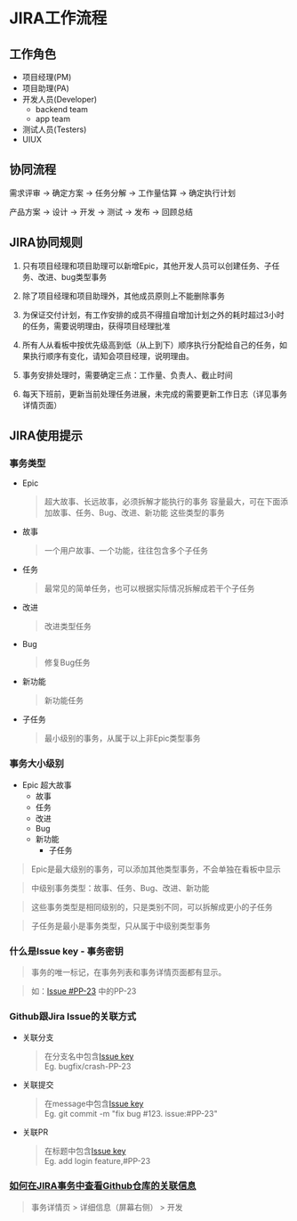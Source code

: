 # JIRA工作流程

## 工作角色

- 项目经理(PM)
- 项目助理(PA)
- 开发人员(Developer)
  - backend team
  - app team
- 测试人员(Testers)
- UIUX

## 协同流程

需求评审 -> 确定方案 -> 任务分解 -> 工作量估算 -> 确定执行计划

产品方案 -> 设计 -> 开发 -> 测试 -> 发布 -> 回顾总结

## JIRA协同规则

1. 只有项目经理和项目助理可以新增Epic，其他开发人员可以创建任务、子任务、改进、bug类型事务

2. 除了项目经理和项目助理外，其他成员原则上不能删除事务

3. 为保证交付计划，有工作安排的成员不得擅自增加计划之外的耗时超过3小时的任务，需要说明理由，获得项目经理批准

4. 所有人从看板中按优先级高到低（从上到下）顺序执行分配给自己的任务，如果执行顺序有变化，请知会项目经理，说明理由。

5. 事务安排处理时，需要确定三点：工作量、负责人、截止时间

6. 每天下班前，更新当前处理任务进展，未完成的需要更新工作日志（详见事务详情页面）

## JIRA使用提示

### 事务类型

- Epic  
    >超大故事、长远故事，必须拆解才能执行的事务
    >容量最大，可在下面添加故事、任务、Bug、改进、新功能 这些类型的事务
- 故事
  > 一个用户故事、一个功能，往往包含多个子任务
- 任务
  > 最常见的简单任务，也可以根据实际情况拆解成若干个子任务
- 改进
  > 改进类型任务
- Bug
  > 修复Bug任务
- 新功能
  > 新功能任务
- 子任务
  > 最小级别的事务，从属于以上非Epic类型事务

### 事务大小级别

- Epic 超大故事
  - 故事
  - 任务
  - 改进
  - Bug
  - 新功能
    - 子任务

> Epic是最大级别的事务，可以添加其他类型事务，不会单独在看板中显示

> 中级别事务类型：故事、任务、Bug、改进、新功能

> 这些事务类型是相同级别的，只是类别不同，可以拆解成更小的子任务

> 子任务是最小是事务类型，只从属于中级别类型事务

### <span id="issue-key">什么是Issue key - 事务密钥</span>

> 事务的唯一标记，在事务列表和事务详情页面都有显示。

> 如：[Issue #PP-23](https://pacport.atlassian.net/browse/PP-23) 中的PP-23  

### Github跟Jira Issue的关联方式

- 关联分支  
  > 在分支名中包含[Issue key](#issue-key)  
  > Eg. bugfix/crash-PP-23

- 关联提交
  > 在message中包含[Issue key](#issue-key)  
  > Eg. git commit -m "fix bug #123. issue:#PP-23"  

- 关联PR
  > 在标题中包含[Issue key](#issue-key)  
  > Eg. add login feature,#PP-23

### [如何在JIRA事务中查看Github仓库的关联信息](https://support.atlassian.com/jira-software-cloud/docs/view-development-information-for-an-issue/)  

> 事务详情页 > 详细信息（屏幕右侧） > 开发
